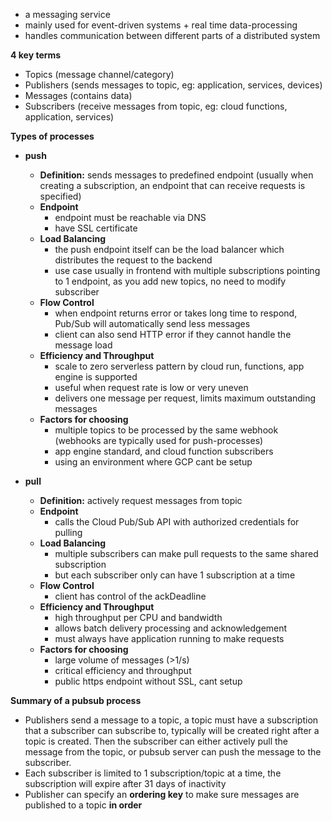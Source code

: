- a messaging service
- mainly used for event-driven systems + real time data-processing
- handles communication between different parts of a distributed system

**4 key terms**
- Topics (message channel/category)
- Publishers (sends messages to topic, eg: application, services, devices)
- Messages (contains data)
- Subscribers (receive messages from topic, eg: cloud functions, application, services)

**Types of processes**
- **push**
	- **Definition:** sends messages to predefined endpoint (usually when creating a subscription, an endpoint that can receive requests is specified)
	- **Endpoint**
		- endpoint must be reachable via DNS
		- have SSL certificate
	- **Load Balancing**
		- the push endpoint itself can be the load balancer which distributes the request to the backend
		- use case usually in frontend with multiple subscriptions pointing to 1 endpoint, as you add new topics, no need to modify subscriber
	- **Flow Control**
		- when endpoint returns error or takes long time to respond, Pub/Sub will automatically send less messages
		- client can also send HTTP error if they cannot handle the message load
	- **Efficiency and Throughput**
		- scale to zero serverless pattern by cloud run, functions, app engine is supported
		- useful when request rate is low or very uneven
		- delivers one message per request, limits maximum outstanding messages
	- **Factors for choosing**
		- multiple topics to be processed by the same webhook (webhooks are typically used for push-processes)
		- app engine standard, and cloud function subscribers
		- using an environment where GCP cant be setup

- **pull**
	- **Definition:** actively request messages from topic
	- **Endpoint**
		- calls the Cloud Pub/Sub API with authorized credentials for pulling
	- **Load Balancing**
		- multiple subscribers can make pull requests to the same shared subscription
		- but each subscriber only can have 1 subscription at a time
	- **Flow Control**
		- client has control of the ackDeadline
	- **Efficiency and Throughput**
		- high throughput per CPU and bandwidth
		- allows batch delivery processing and acknowledgement
		- must always have application running to make requests
	- **Factors for choosing**
		- large volume of messages (>1/s)
		- critical efficiency and throughput 
		- public https endpoint without SSL, cant setup


**Summary of a pubsub process**
- Publishers send a message to a topic, a topic must have a subscription that a subscriber can subscribe to, typically will be created right after a topic is created. Then the subscriber can either actively pull the message from the topic, or pubsub server can push the message to the subscriber.
- Each subscriber is limited to 1 subscription/topic at a time, the subscription will expire after 31 days of inactivity 
- Publisher can specify an **ordering key** to make sure messages are published to a topic **in order**




